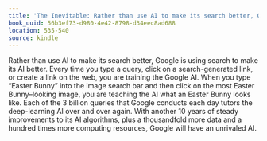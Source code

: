 ```yaml
---
title: 'The Inevitable: Rather than use AI to make its search better, Google is usin…'
book_uuid: 56b3ef73-d980-4e42-8798-d34eec8ad688
location: 535-540
source: kindle
---
```


Rather than use AI to make its search better, Google is using search to make its AI better. Every time you type a query, click on a search-generated link, or create a link on the web, you are training the Google AI. When you type “Easter Bunny” into the image search bar and then click on the most Easter Bunny–looking image, you are teaching the AI what an Easter Bunny looks like. Each of the 3 billion queries that Google conducts each day tutors the deep-learning AI over and over again. With another 10 years of steady improvements to its AI algorithms, plus a thousandfold more data and a hundred times more computing resources, Google will have an unrivaled AI.
